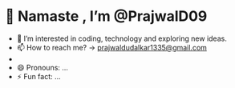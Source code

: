 # 👋 Namaste , I’m @PrajwalD09
- 👀 I’m interested in coding, technology and exploring new ideas.
- 📫 How to reach me? -> prajwaldudalkar1335@gmail.com
- 
- 😄 Pronouns: ...
- ⚡ Fun fact: ...

<!---
PrajwalD09/PrajwalD09 is a ✨ special ✨ repository because its `README.md` (this file) appears on your GitHub profile.
You can click the Preview link to take a look at your changes.
--->
